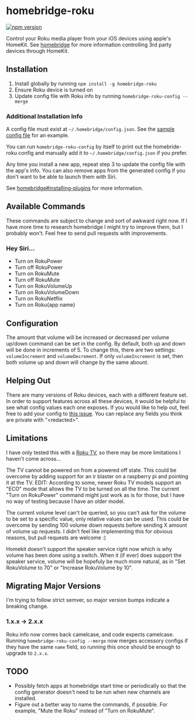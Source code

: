 # homebridge-roku

[![npm version](https://badge.fury.io/js/homebridge-roku.svg)](https://badge.fury.io/js/homebridge-roku)

Control your Roku media player from your iOS devices using apple's HomeKit. See [homebridge](https://github.com/nfarina/homebridge) for more information controlling 3rd party devices through HomeKit.

## Installation

1. Install globally by running `npm install -g homebridge-roku`
2. Ensure Roku device is turned on
3. Update config file with Roku info by running `homebridge-roku-config --merge`

### Additional Installation Info

A config file must exist at `~/.homebridge/config.json`. See the [sample config file](https://github.com/nfarina/homebridge/blob/master/config-sample.json) for an example.

You can run `homebridge-roku-config` by itself to print out the homebride-roku config and manually add it to `~/.homebridge/config.json` if you prefer.

Any time you install a new app, repeat step 3 to update the config file with the app's info. You can also remove apps from the generated config if you don't want to be able to launch them with Siri.

See [homebridge#installing-plugins](https://github.com/nfarina/homebridge#installing-plugins) for more information.

## Available Commands

These commands are subject to change and sort of awkward right now.
If I have more time to research homebridge I might try to improve
them, but I probably won't. Feel free to send pull requests with
improvements.

### Hey Siri...
* Turn on RokuPower
* Turn off RokuPower
* Turn on RokuMute
* Turn off RokuMute
* Turn on RokuVolumeUp
* Turn on RokuVolumeDown
* Turn on RokuNetflix
* Turn on Roku{app name}

## Configuration

The amount that volume will be increased or decreased per volume up/down command
can be set in the config. By default, both up and down will be done in
increments of 5. To change this, there are two settings: `volumeIncrement` and
`volumeDecrement`. If only `volumeIncrement` is set, then both volume up and
down will change by the same abount.

## Helping Out

There are many versions of Roku devices, each with a different feature set.
In order to support features across all these devices, it would be helpful to see what
config values each one exposes. If you would like to help out, feel free to add your
config to [this issue](https://github.com/bschlenk/homebridge-roku/issues/9). You can replace
any fields you think are private with "\<redacted\>".

## Limitations

I have only tested this with a [Roku TV](https://www.amazon.com/gp/product/B00SG473NO), so there may be more limitations I haven't come across...

The TV cannot be powered on from a powered off state. This could be overcome by adding support for an ir blaster on a raspberry pi and pointing it at the TV. EDIT: According to some, newer Roku TV models support an "ECO" mode that allows the TV to be turned on all the time. The current "Turn on RokuPower" command might just work as is for those, but I have no way of testing because I have an older model.

The current volume level can't be queried, so you can't ask for the volume to be set to a specific value, only relative values can be used. This could be overcome by sending 100 volume down requests before sending X amount of volume up requests. I didn't feel like implementing this for obvious reasons, but pull requests are welcome :)

Homekit doesn't support the speaker service right now which is why
volume has been done using a switch. When it (if ever) does support
the speaker service, volume will be hopefuly be much more natural,
as in "Set RokuVolume to 70" or "Increase RokuVolume by 10".

## Migrating Major Versions

I'm trying to follow strict semver, so major version bumps indicate a breaking
change.

### 1.x.x -> 2.x.x

Roku info now comes back camelcase, and code expects camelcase. Running
`homebridge-roku-config --merge` now merges accessory configs if they
have the same `name` field, so running this once should be enough to
upgrade to `2.x.x`.

## TODO

* Possibly fetch apps at homebridge start time or periodically so that the config
generator doesn't need to be run when new channels are installed.
* Figure out a better way to name the commands, if possible.
For example, "Mute the Roku" instead of "Turn on RokuMute".
